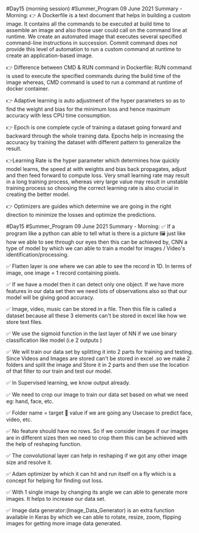 #Day15 (morning session)
#Summer_Program
09 June 2021
Summary - Morning:
👉 A Dockerfile is a text document that helps in building a custom image. It contains all the commands to be executed at build time to assemble an image and also those user could call on the command line at runtime. We create an automated image that executes several specified command-line instructions in succession.
Commit command does not provide this level of automation to run a custom command at runtime to create an application-based image.

👉 Difference between CMD & RUN command in Dockerfile: RUN command is used to execute the specified commands during the build time of the image whereas, CMD command is used to run a command at runtime of docker container.

👉 Adaptive learning is auto adjustment of the hyper parameters so as to find the weight and bias for the minimum loss and hence maximum accuracy with less CPU time consumption.

👉 Epoch is one complete cycle of training a dataset going forward and backward through the whole training data. Epochs help in increasing the accuracy by training the dataset with different pattern to generalize the result.

👉Learning Rate is the hyper parameter which determines how quickly model learns, the speed at with weights and bias back propagates, adjust and then feed forward to compute loss. Very small learning rate may result in a long training process, whereas very large value may result in unstable training process so choosing the correct learning rate is also crucial in creating the better model.

👉 Optimizers are guides which determine we are going in the right direction to minimize the losses and optimize the predictions.

#Day15
#Summer_Program
09 June 2021
Summary - Morning:
✅ If a program like a python can able to tell what is there is a picture 🖼️ just like how we able to see through our eyes then this can be achieved by, CNN a type of model by which we can able to train a model for images / Video's identification/processing.

✅ Flatten layer is one where we can able to see the record in 1D. In terms of image, one image = 1 record containing pixels.

✅ If we have a model then it can detect only one object. If we have more features in our data set then we need lots of observations also so that our model will be giving good accuracy.

✅ Image, video, music can be stored in a file. Then this file is called a dataset because all these 3 elements can't be stored in excel like how we store text files.

✅ We use the sigmoid function in the last layer of NN if we use binary classification like model (i.e 2 outputs )

✅ We will train our data set by splitting it into 2 parts for training and testing. Since Videos and Images are stored can't be stored in excel .so we make 2 folders and split the image and Store it in 2 parts and then use the location of that filter to our train and test our model.

✅ In Supervised learning, we know output already.

✅ We need to crop our image to train our data set based on what we need eg: hand, face, etc.

✅ Folder name = target 🎯 value if we are going any Usecase to predict face, video, etc.

✅ No feature should have no rows. So if we consider images if our images are in different sizes then we need to crop them this can be achieved with the help of reshaping function.

✅ The convolutional layer can help in reshaping if we got any other image size and resolve it.

✅ Adam optimizer by which it can hit and run itself on a fly which is a concept for helping for finding out loss.

✅ With 1 single image by changing its angle we can able to generate more images. It helps to increase our data set.

✅ Image data generator:(Image_Data_Generator) is an extra function available in Keras by which we can able to rotate, resize, zoom, flipping images for getting more image data generated.